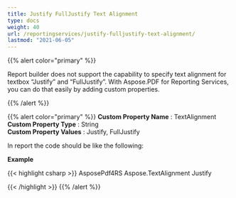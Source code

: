 ```yaml
---
title: Justify FullJustify Text Alignment
type: docs
weight: 40
url: /reportingservices/justify-fulljustify-text-alignment/
lastmod: "2021-06-05"
---
```


{{% alert color="primary" %}}

Report builder does not support the capability to specify text alignment for textbox “Justify” and “FullJustify”. With Aspose.PDF for Reporting Services, you can do that easily by adding custom properties.

{{% /alert %}}

{{% alert color="primary" %}}
**Custom Property Name** : TextAlignment  
**Custom Property Type** : String  
**Custom Property Values** : Justify, FullJustify  

In report the code should be like the following:

**Example**

{{< highlight csharp >}}
<Textbox Name="textbox1">
<value> AsposePdf4RS </value>
  <CustomProperties>
   <CustomProperty>
     <Name>Aspose.TextAlignment</Name>
     <Value>Justify</Value>
   </CustomProperty>
  </CustomProperties>
</Textbox>

{{< /highlight >}}
{{% /alert %}}
